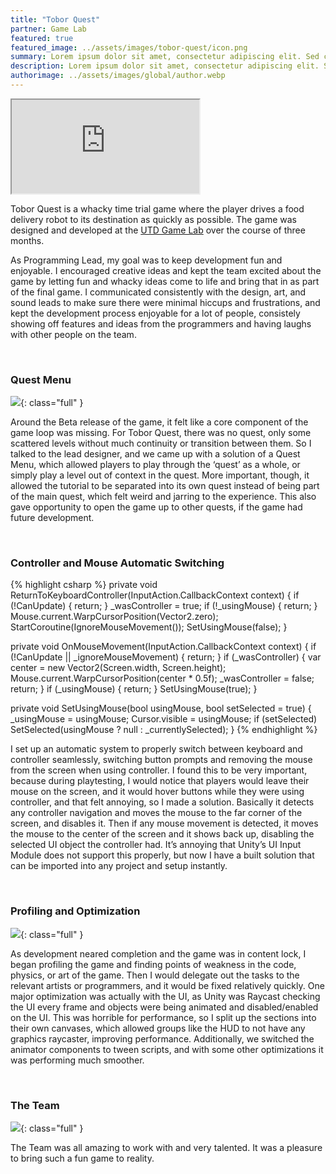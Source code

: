 ```yaml
---
title: "Tobor Quest"
partner: Game Lab
featured: true
featured_image: ../assets/images/tobor-quest/icon.png
summary: Lorem ipsum dolor sit amet, consectetur adipiscing elit. Sed cursus, odio nec venenatis lacinia, lacus lectus varius nisi, in tristique mi purus ut libero.
description: Lorem ipsum dolor sit amet, consectetur adipiscing elit. Sed cursus, odio nec venenatis lacinia, lacus lectus varius nisi, in tristique mi purus ut libero. Vestibulum vel convallis felis. Ut finibus lorem vestibulum lobortis rhoncus.
authorimage: ../assets/images/global/author.webp
---
```


<iframe class="full aspect16-9" src="https://www.youtube.com/embed/sdNzyZh9RNU?autoplay=1&mute=1&loop=1&list=PLRNKKzTiLuHQo_nG3suXDMp9r3IJNDwYE" allowfullscreen></iframe>

Tobor Quest is a whacky time trial game where the player drives a food delivery robot to its destination as quickly as possible. The game was designed and developed at the [UTD Game Lab]({{site.url}}/game-lab/) over the course of three months.

As Programming Lead, my goal was to keep development fun and enjoyable. I encouraged creative ideas and kept the team excited about the game by letting fun and whacky ideas come to life and bring that in as part of the final game. I communicated consistently with the design, art, and sound leads to make sure there were minimal hiccups and frustrations, and kept the development process enjoyable for a lot of people, consistely showing off features and ideas from the programmers and having laughs with other people on the team.

<br>

### Quest Menu

![](quest-menu.jpg){: class="full" }

Around the Beta release of the game, it felt like a core component of the game loop was missing. For Tobor Quest, there was no quest, only some scattered levels without much continuity or transition between them. So I talked to the lead designer, and we came up with a solution of a Quest Menu, which allowed players to play through the ‘quest’ as a whole, or simply play a level out of context in the quest. More important, though, it allowed the tutorial to be separated into its own quest instead of being part of the main quest, which felt weird and jarring to the experience. This also gave opportunity to open the game up to other quests, if the game had future development.

<br>

### Controller and Mouse Automatic Switching

{% highlight csharp %}
private void ReturnToKeyboardController(InputAction.CallbackContext context)
{
    if (!CanUpdate)
    {
        return;
    }
    _wasController = true;
    if (!_usingMouse)
    {
        return;
    }
    Mouse.current.WarpCursorPosition(Vector2.zero);
    StartCoroutine(IgnoreMouseMovement());
    SetUsingMouse(false);
}

private void OnMouseMovement(InputAction.CallbackContext context)
{
    if (!CanUpdate || _ignoreMouseMovement)
    {
        return;
    }
    if (_wasController)
    {
        var center = new Vector2(Screen.width, Screen.height);
        Mouse.current.WarpCursorPosition(center * 0.5f);
        _wasController = false;
        return;
    }
    if (_usingMouse)
    {
        return;
    }
    SetUsingMouse(true);
}

private void SetUsingMouse(bool usingMouse, bool setSelected = true)
{
    _usingMouse = usingMouse;
    Cursor.visible = usingMouse;
    if (setSelected) SetSelected(usingMouse ? null : _currentlySelected);
}
{% endhighlight %}

I set up an automatic system to properly switch between keyboard and controller seamlessly, switching button prompts and removing the mouse from the screen when using controller. I found this to be very important, because during playtesting, I would notice that players would leave their mouse on the screen, and it would hover buttons while they were using controller, and that felt annoying, so I made a solution. Basically it detects any controller navigation and moves the mouse to the far corner of the screen, and disables it. Then if any mouse movement is detected, it moves the mouse to the center of the screen and it shows back up, disabling the selected UI object the controller had. It’s annoying that Unity’s UI Input Module does not support this properly, but now I have a built solution that can be imported into any project and setup instantly.

<br>

### Profiling and Optimization

![](unity-profiler.jpg){: class="full" }

As development neared completion and the game was in content lock, I began profiling the game and finding points of weakness in the code, physics, or art of the game. Then I would delegate out the tasks to the relevant artists or programmers, and it would be fixed relatively quickly. One major optimization was actually with the UI, as Unity was Raycast checking the UI every frame and objects were being animated and disabled/enabled on the UI. This was horrible for performance, so I split up the sections into their own canvases, which allowed groups like the HUD to not have any graphics raycaster, improving performance. Additionally, we switched the animator components to tween scripts, and with some other optimizations it was performing much smoother.

<br>

### The Team

![](tobor-quest-team.jpg){: class="full" }

The Team was all amazing to work with and very talented. It was a pleasure to bring such a fun game to reality.
